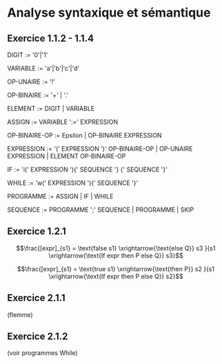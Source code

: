 # Analyse syntaxique et sémantique

## Exercice 1.1.2 - 1.1.4

DIGIT := '0'|'1'

VARIABLE := 'a'|'b'|'c'|'d'

OP-UNAIRE := '!'

OP-BINAIRE := '+' | '.'

ELEMENT := DIGIT | VARIABLE

ASSIGN := VARIABLE ':=' EXPRESSION

OP-BINAIRE-OP := Epsilon | OP-BINAIRE EXPRESSION 

EXPRESSION := '(' EXPRESSION ')' OP-BINAIRE-OP |  OP-UNAIRE EXPRESSION |  ELEMENT OP-BINAIRE-OP

IF := 'i(' EXPRESSION '){' SEQUENCE '} {' SEQUENCE '}'

WHILE := 'w(' EXPRESSION '){' SEQUENCE '}'

PROGRAMME := ASSIGN | IF | WHILE 

SEQUENCE := PROGRAMME ';' SEQUENCE | PROGRAMME | SKIP

## Exercice 1.2.1

$$\frac{[expr]_{s1} = \text{false  s1} \xrightarrow{\text{else Q}} s3 }{s1 \xrightarrow{\text{If expr then P else Q}} s3}$$

$$\frac{[expr]_{s1} = \text{true  s1} \xrightarrow{\text{then P}} s2 }{s1 \xrightarrow{\text{If expr then P else Q}} s2}$$


## Exercice 2.1.1

(flemme)

## Exercice 2.1.2

(voir programmes While)
